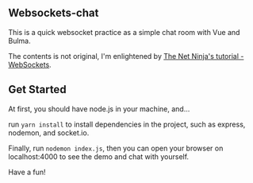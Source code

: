 ## Websockets-chat

This is a quick websocket practice as a simple chat room with Vue and Bulma.

The contents is not original, I'm enlightened by [The Net Ninja's tutorial - WebSockets](https://www.youtube.com/watch?v=vQjiN8Qgs3c&list=PL4cUxeGkcC9i4V-_ZVwLmOusj8YAUhj_9).

## Get Started

At first, you should have node.js in your machine, and...

run `yarn install` to install dependencies in the project, such as express, nodemon, and socket.io.

Finally, run `nodemon index.js`, then you can open your browser on localhost:4000 to see the demo and chat with yourself.

Have a fun!
